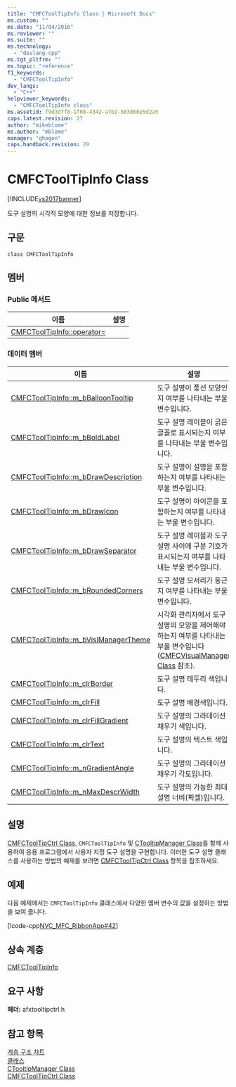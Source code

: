 ```yaml
---
title: "CMFCToolTipInfo Class | Microsoft Docs"
ms.custom: ""
ms.date: "11/04/2016"
ms.reviewer: ""
ms.suite: ""
ms.technology: 
  - "devlang-cpp"
ms.tgt_pltfrm: ""
ms.topic: "reference"
f1_keywords: 
  - "CMFCToolTipInfo"
dev_langs: 
  - "C++"
helpviewer_keywords: 
  - "CMFCToolTipInfo class"
ms.assetid: f9d3d7f8-1f08-4342-a7b2-683860e5d2a5
caps.latest.revision: 27
author: "mikeblome"
ms.author: "mblome"
manager: "ghogen"
caps.handback.revision: 29
---
```

# CMFCToolTipInfo Class
[!INCLUDE[vs2017banner](../../assembler/inline/includes/vs2017banner.md)]

도구 설명의 시각적 모양에 대한 정보를 저장합니다.  
  
## 구문  
  
```  
class CMFCToolTipInfo  
```  
  
## 멤버  
  
### Public 메서드  
  
|이름|설명|  
|--------|--------|  
|[CMFCToolTipInfo::operator\=](../Topic/CMFCToolTipInfo::operator=.md)||  
  
### 데이터 멤버  
  
|이름|설명|  
|--------|--------|  
|[CMFCToolTipInfo::m\_bBalloonTooltip](../Topic/CMFCToolTipInfo::m_bBalloonTooltip.md)|도구 설명이 풍선 모양인지 여부를 나타내는 부울 변수입니다.|  
|[CMFCToolTipInfo::m\_bBoldLabel](../Topic/CMFCToolTipInfo::m_bBoldLabel.md)|도구 설명 레이블이 굵은 글꼴로 표시되는지 여부를 나타내는 부울 변수입니다.|  
|[CMFCToolTipInfo::m\_bDrawDescription](../Topic/CMFCToolTipInfo::m_bDrawDescription.md)|도구 설명이 설명을 포함하는지 여부를 나타내는 부울 변수입니다.|  
|[CMFCToolTipInfo::m\_bDrawIcon](../Topic/CMFCToolTipInfo::m_bDrawIcon.md)|도구 설명이 아이콘을 포함하는지 여부를 나타내는 부울 변수입니다.|  
|[CMFCToolTipInfo::m\_bDrawSeparator](../Topic/CMFCToolTipInfo::m_bDrawSeparator.md)|도구 설명 레이블과 도구 설명 사이에 구분 기호가 표시되는지 여부를 나타내는 부울 변수입니다.|  
|[CMFCToolTipInfo::m\_bRoundedCorners](../Topic/CMFCToolTipInfo::m_bRoundedCorners.md)|도구 설명 모서리가 둥근지 여부를 나타내는 부울 변수입니다.|  
|[CMFCToolTipInfo::m\_bVislManagerTheme](../Topic/CMFCToolTipInfo::m_bVislManagerTheme.md)|시각화 관리자에서 도구 설명의 모양을 제어해야 하는지 여부를 나타내는 부울 변수입니다\([CMFCVisualManager Class](../../mfc/reference/cmfcvisualmanager-class.md) 참조\).|  
|[CMFCToolTipInfo::m\_clrBorder](../Topic/CMFCToolTipInfo::m_clrBorder.md)|도구 설명 테두리 색입니다.|  
|[CMFCToolTipInfo::m\_clrFill](../Topic/CMFCToolTipInfo::m_clrFill.md)|도구 설명 배경색입니다.|  
|[CMFCToolTipInfo::m\_clrFillGradient](../Topic/CMFCToolTipInfo::m_clrFillGradient.md)|도구 설명의 그라데이션 채우기 색입니다.|  
|[CMFCToolTipInfo::m\_clrText](../Topic/CMFCToolTipInfo::m_clrText.md)|도구 설명의 텍스트 색입니다.|  
|[CMFCToolTipInfo::m\_nGradientAngle](../Topic/CMFCToolTipInfo::m_nGradientAngle.md)|도구 설명의 그라데이션 채우기 각도입니다.|  
|[CMFCToolTipInfo::m\_nMaxDescrWidth](../Topic/CMFCToolTipInfo::m_nMaxDescrWidth.md)|도구 설명의 가능한 최대 설명 너비\(픽셀\)입니다.|  
  
## 설명  
 [CMFCToolTipCtrl Class](../../mfc/reference/cmfctooltipctrl-class.md), `CMFCToolTipInfo` 및 [CTooltipManager Class](../../mfc/reference/ctooltipmanager-class.md)를 함께 사용하여 응용 프로그램에서 사용자 지정 도구 설명을 구현합니다.  이러한 도구 설명 클래스를 사용하는 방법의 예제를 보려면 [CMFCToolTipCtrl Class](../../mfc/reference/cmfctooltipctrl-class.md) 항목을 참조하세요.  
  
## 예제  
 다음 예제에서는 `CMFCToolTipInfo` 클래스에서 다양한 멤버 변수의 값을 설정하는 방법을 보여 줍니다.  
  
 [!code-cpp[NVC_MFC_RibbonApp#42](../../mfc/reference/codesnippet/CPP/cmfctooltipinfo-class_1.cpp)]  
  
## 상속 계층  
 [CMFCToolTipInfo](../../mfc/reference/cmfctooltipinfo-class.md)  
  
## 요구 사항  
 **헤더:** afxtooltipctrl.h  
  
## 참고 항목  
 [계층 구조 차트](../../mfc/hierarchy-chart.md)   
 [클래스](../../mfc/reference/mfc-classes.md)   
 [CTooltipManager Class](../../mfc/reference/ctooltipmanager-class.md)   
 [CMFCToolTipCtrl Class](../../mfc/reference/cmfctooltipctrl-class.md)